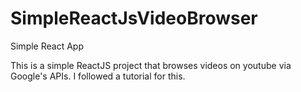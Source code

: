 # SimpleReactJsVideoBrowser
Simple React App


This is a simple ReactJS project that browses videos on youtube via Google's APIs. I followed a tutorial for this.
